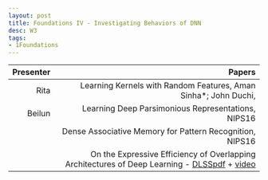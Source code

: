 ```yaml
---
layout: post
title: Foundations IV - Investigating Behaviors of DNN
desc: W3
tags:
- 1Foundations
---
```


| Presenter | Papers |
| -----: | ----------: |
| Rita | Learning Kernels with Random Features, Aman Sinha*; John Duchi, |
| Beilun | Learning Deep Parsimonious Representations, NIPS16 |
|  | Dense Associative Memory for Pattern Recognition, NIPS16 |
|  | On the Expressive Efficiency of Overlapping Architectures of Deep Learning - [DLSSpdf](https://drive.google.com/file/d/0B6NHiPcsmak1ZzVkci1EdVN2YkU/view?usp=drive_web) + [video](http://videolectures.net/deeplearning2017_sharir_deep_learning/) |
